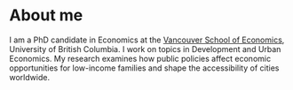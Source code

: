 About me
======
I am a PhD candidate in Economics at the [Vancouver School of Economics](https://economics.ubc.ca/), University of British Columbia. I work on topics in Development and Urban Economics. My research examines how public policies affect economic opportunities for low-income families and shape the accessibility of cities worldwide.
